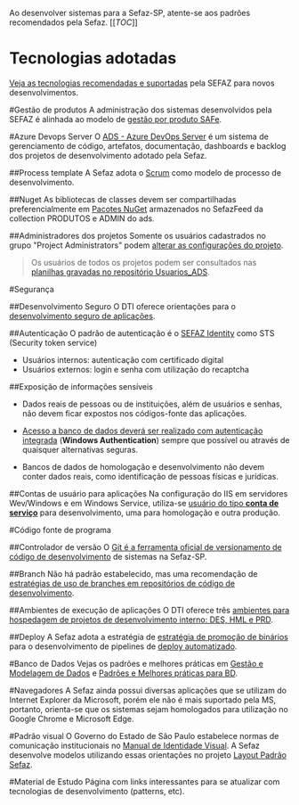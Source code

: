 Ao desenvolver sistemas para a Sefaz-SP, atente-se aos padrões recomendados pela Sefaz.
[[_TOC_]]

# Tecnologias adotadas
[Veja as tecnologias recomendadas e suportadas](/Wiki-de-Arquitetura-e-Padrões-do-DTI/Biblioteca/Desenvolvimento/Padrões-de-desenvolvimento/Padrões-atualmente-utilizados) pela SEFAZ para novos desenvolvimentos.

#Gestão de produtos
A administração dos sistemas desenvolvidos pela SEFAZ é alinhada ao modelo de [gestão por produto SAFe](/Wiki-de-Arquitetura-e-Padrões-do-DTI/Biblioteca/Governança/SAFe-%2D-Scaled-Agile-Framework).

#Azure Devops Server
O [ADS - Azure DevOps Server](/Wiki-de-Arquitetura-e-Padrões-do-DTI/Biblioteca/ADS) é um sistema de gerenciamento de código, artefatos, documentação, dashboards e backlog dos projetos de desenvolvimento adotado pela Sefaz. 

##Process template
A Sefaz adota o [Scrum](http://etc.intra.fazenda.sp.gov.br/sites/suporte_desenv/Documentos%20Compartilhados/Guias%20e%20Manuais/Scrum-Guide-2020-Portugues-BR-2.0.pdf?Web=1) como modelo de processo de desenvolvimento.

##Nuget
As bibliotecas de classes devem ser compartilhadas preferencialmente em [Pacotes NuGet](/Wiki-de-Arquitetura-e-Padrões-do-DTI/Biblioteca/ADS/Recursos-do-Azure-Devops/Artifacts) armazenados no SefazFeed da collection PRODUTOS e ADMIN do ads.

##Administradores dos projetos
Somente os usuários cadastrados no grupo "Project Administrators" podem [alterar as configurações do projeto](/Wiki-de-Arquitetura-e-Padrões-do-DTI/Biblioteca/ADS/Configuração-de-segurança-do-Azure-Devops-Server).
>Os usuários de todos os projetos podem ser consultados nas [planilhas gravadas no repositório Usuarios_ADS](https://ads.intra.fazenda.sp.gov.br/tfs/ADMIN/Wiki_Arquitetura/_git/Usuarios_ADS?path=%2FResultados).

#Segurança

##Desenvolvimento Seguro
O DTI oferece orientações para o [desenvolvimento seguro de aplicações](/Wiki-de-Arquitetura-e-Padrões-do-DTI/Biblioteca/Segurança-da-Informação/Desenvolvimento-Seguro).

##Autenticação
O padrão de autenticação é o [SEFAZ Identity](/Wiki-de-Arquitetura-e-Padrões-do-DTI/Recursos/Sefaz-Identity) como STS (Security token service)
- Usuários internos: autenticação com certificado digital
- Usuários externos: login e senha com utilização do recaptcha

##Exposição de informações sensíveis
- Dados reais de pessoas ou de instituições, além de usuários e senhas, não devem ficar expostos nos códigos-fonte das aplicações.

- [Acesso a banco de dados deverá ser realizado com autenticação integrada](/Wiki-de-Arquitetura-e-Padrões-do-DTI/Biblioteca/Governança/Acesso-seguro-a-banco-de-dados) (**Windows Authentication**) sempre que possível ou através de quaisquer alternativas seguras.

- Bancos de dados de homologação e desenvolvimento não devem conter dados reais, como identificação de pessoas físicas e jurídicas.

##Contas de usuário para aplicações
Na configuração do IIS em servidores Wev/Windows e em Windows Service, utiliza-se [usuário do tipo **conta de serviço**](/Wiki-de-Arquitetura-e-Padrões-do-DTI/Biblioteca/Segurança-da-Informação/Usuários-em-aplicações) para desenvolvimento, uma para homologação e outra produção. 

#Código fonte de programa

##Controlador de versão
O [Git é a ferramenta oficial de versionamento de código de desenvolvimento](/Wiki-de-Arquitetura-e-Padrões-do-DTI/Biblioteca/Desenvolvimento/Git) de sistemas na Sefaz-SP.

##Branch
Não há padrão estabelecido, mas uma recomendação de [estratégias de uso de branches em repositórios de código de desenvolvimento](/Wiki-de-Arquitetura-e-Padrões-do-DTI/Biblioteca/Desenvolvimento/Git/Estratégias-de-branch).

##Ambientes de execução de aplicações
O DTI oferece três [ambientes para hospedagem de projetos de desenvolvimento interno: DES, HML e PRD](/Wiki-de-Arquitetura-e-Padrões-do-DTI/Biblioteca/Operações/Ambientes-de-hospedagem-de-aplicações). 

##Deploy
A Sefaz adota a estratégia de [estratégia de promoção de binários](/Wiki-de-Arquitetura-e-Padrões-do-DTI/Biblioteca/ADS/Deploy-automatizado/Estratégias-de-promoção-de-artefatos) para o desenvolvimento de pipelines de [deploy automatizado](/Wiki-de-Arquitetura-e-Padrões-do-DTI/Biblioteca/ADS/Deploy-automatizado).

#Banco de Dados
Vejas os padrões e melhores práticas em [Gestão e Modelagem de Dados](https://ads.intra.fazenda.sp.gov.br/tfs/ADMIN/Wiki_Arquitetura/_wiki/wikis/Wiki_Arquitetura.wiki/54/Gest%C3%A3o-e-modelagem-de-dados) e [Padrões e Melhores práticas para BD](https://ads.intra.fazenda.sp.gov.br/tfs/ADMIN/Wiki_Arquitetura/_wiki/wikis/Wiki_Arquitetura.wiki/184/Introdu%C3%A7%C3%A3o#documenta%C3%A7%C3%B5es-anexas%3A-padroniza%C3%A7%C3%A3o-e-melhores-pr%C3%A1ticas-adotadas-pela-sefaz-sp.).

#Navegadores
A Sefaz ainda possui diversas aplicações que se utilizam do Internet Explorer da Microsoft, porém ele não é mais suportado pela MS, portanto, orienta-se que os sistemas sejam homologados para utilização no Google Chrome e Microsoft Edge.

#Padrão visual
O Governo do Estado de São Paulo estabelece normas de comunicação institucionais no [Manual de Identidade Visual](https://www.comunicacao.sp.gov.br/comunicacao-visual-digital/).
A Sefaz desenvolve modelos utilizando essas orientações no projeto [Layout Padrão Sefaz](https://ads.intra.fazenda.sp.gov.br/tfs/ADMIN/Layout_Padrao).

#Material de Estudo
 Página com links interessantes para se atualizar com tecnologias de desenvolvimento (patterns, etc).